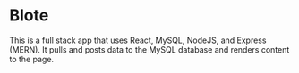 # Blote
This is a full stack app that uses React, MySQL, NodeJS, and Express (MERN). It pulls and posts data to the MySQL database and renders content to the page.

